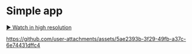 
# Simple app

[▶️ Watch in high resolution](assets/simple%20movie.mov)

https://github.com/user-attachments/assets/5ae2393b-3f29-49fb-a37c-6e74431dffc4



